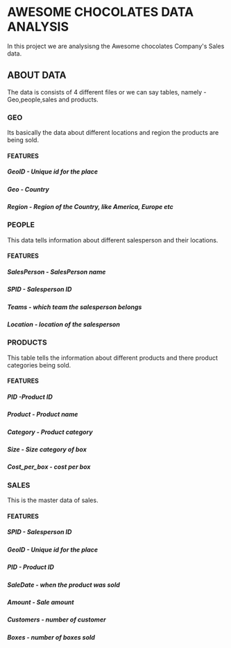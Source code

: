 # AWESOME CHOCOLATES DATA ANALYSIS
In this project we are analysisng the Awesome chocolates Company's Sales data.

## ABOUT DATA

The data is consists of 4 different files or we can say tables, namely - Geo,people,sales and products.

### GEO 

Its basically the data about different locations and region the products are being sold.

#### FEATURES
##### GeoID - Unique id for the place
##### Geo - Country
##### Region - Region of the Country, like America, Europe etc

### PEOPLE

This data tells information about different salesperson and their locations.

#### FEATURES

##### SalesPerson - SalesPerson name
##### SPID - Salesperson ID
##### Teams - which team the salesperson belongs
##### Location - location of the salesperson

### PRODUCTS

This table tells the information about different products and there product categories being sold.

#### FEATURES

##### PID	-Product ID
##### Product	- Product name
##### Category	- Product category
##### Size	- Size category of box
##### Cost_per_box - cost per box


### SALES

This is the master data of sales.


#### FEATURES

##### SPID	- Salesperson ID
##### GeoID - Unique id for the place
##### PID	  - Product ID
##### SaleDate - when the product was sold
##### Amount - Sale amount
##### Customers - number of customer
##### Boxes - number of boxes sold






